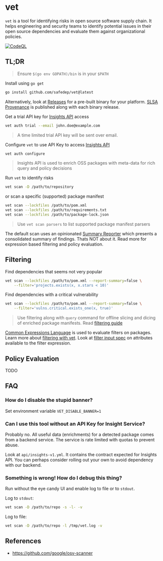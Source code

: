 # vet 

`vet` is a tool for identifying risks in open source software supply chain. It
helps engineering and security teams to identify potential issues in their open
source dependencies and evaluate them against organizational policies.

[![CodeQL](https://github.com/safedep/vet/actions/workflows/codeql.yml/badge.svg?branch=main)](https://github.com/safedep/vet/actions/workflows/codeql.yml)

## TL;DR

> Ensure `$(go env GOPATH)/bin` is in your `$PATH`

Install using `go get`

```bash
go install github.com/safedep/vet@latest
```

Alternatively, look at [Releases](https://github.com/safedep/vet/releases) for
a pre-built binary for your platform. [SLSA Provenance](https://slsa.dev/provenance/v0.1) is published
along with each binary release.

Get a trial API key for [Insights API](https://safedep.io/docs/concepts/raya-data-platform-overview) access

```bash
vet auth trial --email john.doe@example.com
```

> A time limited trial API key will be sent over email.

Configure `vet` to use API Key to access [Insights API](https://safedep.io/docs/concepts/raya-data-platform-overview)

```bash
vet auth configure
```

> Insights API is used to enrich OSS packages with meta-data for rich query and policy
> decisions

Run `vet` to identify risks

```bash
vet scan -D /path/to/repository
```

or scan a specific (supported) package manifest

```bash
vet scan --lockfiles /path/to/pom.xml
vet scan --lockfiles /path/to/requirements.txt
vet scan --lockfiles /path/to/package-lock.json
```

> Use `vet scan parsers` to list supported package manifest parsers

The default scan uses an opinionated [Summary Reporter](#) which presents
a consolidated summary of findings. Thats NOT about it. Read more for
expression based filtering and policy evaluation.

## Filtering

Find dependencies that seems not very popular

```bash
vet scan --lockfiles /path/to/pom.xml --report-summary=false \
    --filter='projects.exists(x, x.stars < 10)'
```

Find dependencies with a critical vulnerability

```bash
vet scan --lockfiles /path/to/pom.xml --report-summary=false \
    --filter='vulns.critical.exists_one(x, true)'
```

> Use filtering along with `query` command for offline slicing and dicing of
> enriched package manifests. Read [filtering guide](docs/filtering.md)

[Common Expressions Language](https://github.com/google/cel-spec) is used to
evaluate filters on packages. Learn more about [filtering with vet](docs/filtering.md).
Look at [filter input spec](api/filter_input_spec.proto) on attributes
available to the filter expression.

## Policy Evaluation

TODO

## FAQ

### How do I disable the stupid banner?

Set environment variable `VET_DISABLE_BANNER=1`

### Can I use this tool without an API Key for Insight Service?

Probably no. All useful data (enrichments) for a detected package comes from
a backend service. The service is rate limited with quotas to prevent abuse.

Look at `api/insights-v1.yml`. It contains the contract expected for Insights
API. You can perhaps consider rolling out your own to avoid dependency with our
backend.

### Something is wrong! How do I debug this thing?

Run without the eye candy UI and enable log to file or to `stdout`.

Log to `stdout`:

```bash
vet scan -D /path/to/repo -s -l- -v
```

Log to file:

```bash
vet scan -D /path/to/repo -l /tmp/vet.log -v
```

## References

* https://github.com/google/osv-scanner

